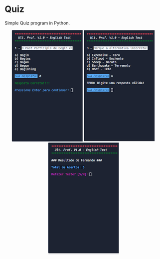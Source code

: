 # Quiz
 Simple Quiz program in Python.

<div align="center">
 
   <img src="preview1.png">
   <img src="preview2.png">
   <img src="preview3.png">
 
</div>
